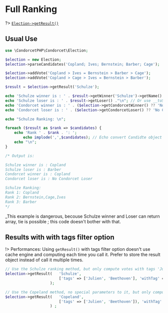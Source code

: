 # Full Ranking
?> [`Election->getResult()`](/Docs/MethodsReferences/Election%20Class/public%20Election--getResult)  

## Usual Use

```php
use \CondorcetPHP\Condorcet\Election;

$election = new Election;
$election->parseCandidates('Copland; Ives; Bernstein; Barber; Cage');

$election->addVote('Copland > Ives = Bernstein > Barber > Cage');
$election->addVote('Copland > Cage > Ives = Bernstein > Barber');

$result = $election->getResult('Schulze');

echo 'Schulze winner is : ' . $result->getWinner('Schulze')->getName() . "\n";
echo 'Schulze loser is : ' . $result->getLoser() ."\n"; // Or use __toString magic method from Candidate object
echo 'Condorcet winner is : ' . ($election->getCondorcetWinner() ?? 'No Condorcet winner') ."\n";
echo 'Condorcet loser is : ' . ($election->getCondorcetLoser() ?? 'No Condorcet Loser') ."\n\n";

echo "Schulze Ranking: \n";

foreach ($result as $rank => $candidates) {
    echo 'Rank ' . $rank . ': ';
        echo implode(',',$candidates); // Echo convert Candidte object with __toString()
    echo "\n";
}

/* Output is:

Schulze winner is : Copland
Schulze loser is : Barber
Condorcet winner is : Copland
Condorcet loser is : No Condorcet Loser

Schulze Ranking: 
Rank 1: Copland
Rank 2: Bernstein,Cage,Ives
Rank 3: Barber
*/
```
_This example is dangerous, becouse Schulze winner and Loser can return array, tie is possible ; this code doesn't bother with that.


## Results with with tags filter option

!> Performances: Using `getResult()` with tags filter option doesn't use cache engine and computing each time you call it. Prefer to store the result object instead of call it multiple times.


```php
// Use the Schulze ranking method, but only compute votes with tags 'Julien' or tag 'Beethoven'.
$election->getResult(   'Schulze',
                        ['tags' => ['Julien', 'Beethoven'], 'withTag' => true]
                    );

// Use the Copeland method, no special parameters to it, but only compute with a vote without tag 'Julien' and without tag 'Beethoven'.
$election->getResult(   'Copeland',
                        ['tags' => ['Julien', 'Beethoven']), 'withTag' => false]
                    ) ;
```